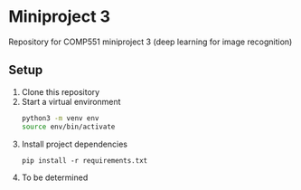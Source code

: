# Miniproject 3
Repository for COMP551 miniproject 3 (deep learning for image recognition)

## Setup
1. Clone this repository
2. Start a virtual environment 
    ```bash
    python3 -m venv env
    source env/bin/activate
    ```
3. Install project dependencies
    ```
    pip install -r requirements.txt
    ```
4. To be determined
